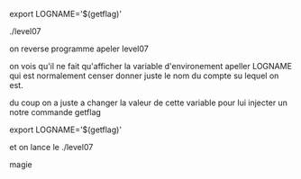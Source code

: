 
export LOGNAME='$(getflag)'

./level07

on reverse programme apeler level07

on vois qu'il ne fait qu'afficher la variable d'environement apeller LOGNAME qui est normalement censer donner juste le nom du compte su lequel on est.

du coup on a juste a changer la valeur de cette variable pour lui injecter un notre commande getflag

export LOGNAME='$(getflag)'

et on lance le ./level07 

magie